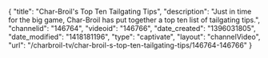 {
    "title": "Char-Broil's Top Ten Tailgating Tips",
    "description": "Just in time for the big game, Char-Broil has put together a top ten list of tailgating tips.",
    "channelid": "146764",
    "videoid": "146766",
    "date_created": "1396031805",
    "date_modified": "1418181196",
    "type": "captivate",
    "layout": "channelVideo",
    "url": "\/charbroil-tv\/char-broil-s-top-ten-tailgating-tips\/146764-146766"
}